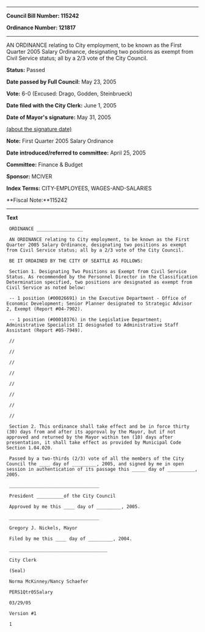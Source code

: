 

********

**Council Bill Number: 115242**
   
**Ordinance Number: 121817**
********

 AN ORDINANCE relating to City employment, to be known as the First Quarter 2005 Salary Ordinance, designating two positions as exempt from Civil Service status; all by a 2/3 vote of the City Council.

**Status:** Passed
   
**Date passed by Full Council:** May 23, 2005
   
**Vote:** 6-0 (Excused: Drago, Godden, Steinbrueck)
   
**Date filed with the City Clerk:** June 1, 2005
   
**Date of Mayor's signature:** May 31, 2005
   
[(about the signature date)](/~public/approvaldate.htm)
   
   
**Note:** First Quarter 2005 Salary Ordinance

   
**Date introduced/referred to committee:** April 25, 2005
   
**Committee:** Finance & Budget
   
**Sponsor:** MCIVER
   
   
**Index Terms:** CITY-EMPLOYEES, WAGES-AND-SALARIES

**Fiscal Note:**115242

********

**Text**
   
```
 ORDINANCE _________________

 AN ORDINANCE relating to City employment, to be known as the First Quarter 2005 Salary Ordinance, designating two positions as exempt from Civil Service status; all by a 2/3 vote of the City Council.

 BE IT ORDAINED BY THE CITY OF SEATTLE AS FOLLOWS:

 Section 1. Designating Two Positions as Exempt from Civil Service Status. As recommended by the Personnel Director in the Classification Determination specified, two positions are designated as exempt from Civil Service as noted below:

 -- 1 position (#00026691) in the Executive Department - Office of Economic Development; Senior Planner designated to Strategic Advisor 2, Exempt (Report #04-7902).

 -- 1 position (#00010376) in the Legislative Department; Administrative Specialist II designated to Administrative Staff Assistant (Report #05-7949).

 //

 //

 //

 //

 //

 //

 //

 //

 Section 2. This ordinance shall take effect and be in force thirty (30) days from and after its approval by the Mayor, but if not approved and returned by the Mayor within ten (10) days after presentation, it shall take effect as provided by Municipal Code Section 1.04.020.

 Passed by a two-thirds (2/3) vote of all the members of the City Council the ____ day of _________, 2005, and signed by me in open session in authentication of its passage this _____ day of __________, 2005.

 _________________________________

 President __________of the City Council

 Approved by me this ____ day of _________, 2005.

 _________________________________

 Gregory J. Nickels, Mayor

 Filed by me this ____ day of _________, 2004.

 ____________________________________

 City Clerk

 (Seal)

 Norma McKinney/Nancy Schaefer

 PERS1Qtr05Salary

 03/29/05

 Version #1

 1

```
